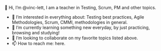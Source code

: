 👋 Hi, I’m @vinc-lett, I am a teacher in Testing, Scrum, PM and other topics. 
- 👀 I’m interested in everything about: Testing best practices, Agile Methodologies, Scrum, CMMI, methodologies in general.
- 🌱 I’m currently learning something new everyday, by just practicing, browsing and studying! 
- 💞️ I’m looking to collaborate on my favorite topics listed above.
- 📫 How to reach me: here.

<!---
vinc-lett/vinc-lett is a ✨ special ✨ repository because its `README.md` (this file) appears on your GitHub profile.
You can click the Preview link to take a look at your changes.
--->
